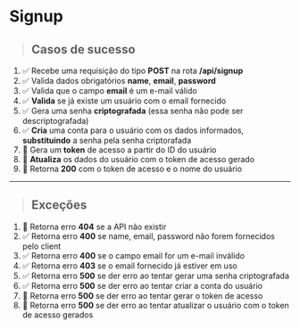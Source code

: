 # Signup

> ## Casos de sucesso

1. ✅  Recebe uma requisição do tipo **POST** na rota **/api/signup**
2. ✅  Valida dados obrigatórios **name**, **email**, **password**
3. ✅  Valida que o campo **email** é um e-mail válido
4. ✅  **Valida** se já existe um usuário com o email fornecido
5. ✅  Gera uma senha **criptografada** (essa senha não pode ser descriptografada)
6. ✅  **Cria** uma conta para o usuário com os dados informados, **substituindo** a senha pela senha criptorafada
7. 🔲  Gera um **token** de acesso a partir do ID do usuário
8. 🔲  **Atualiza** os dados do usuário com o token de acesso gerado
9. 🔲  Retorna **200** com o token de acesso e o nome do usuário

---

> ## Exceções

1. 🔲 Retorna erro **404** se a API não existir
2. ✅ Retorna erro **400** se name, email, password não forem fornecidos pelo client
3. ✅ Retorna erro **400** se o campo email for um e-mail inválido
4. ✅ Retorna erro **403** se o email fornecido já estiver em uso
5. ✅ Retorna erro **500** se der erro ao tentar gerar uma senha criptografada
6. ✅ Retorna erro **500** se der erro ao tentar criar a conta do usuário
7. 🔲 Retorna erro **500** se der erro ao tentar gerar o token de acesso
8. 🔲 Retorna erro **500** se der erro ao tentar atualizar o usuário com o token de acesso gerados
